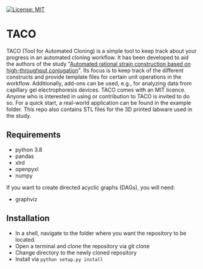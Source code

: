 [![License: MIT](https://img.shields.io/badge/License-MIT-yellow.svg)](https://opensource.org/licenses/MIT)

# TACO
TACO (Tool for Automated Cloning) is a simple tool to keep track about your progress in an automated cloning workflow. It has been developed to aid the authors of the study "[Automated rational strain construction based on high-throughput conjugation](https://www.biorxiv.org/content/10.1101/2020.11.24.396200v1)". Its focus is to keep track of the different constructs and provide template files for certain unit operations in the workflow. Additionally, add-ons can be used, e.g., for analyzing data from capillary gel electrophoresis devices. TACO comes with an MIT licence. Anyone who is interested in using or contribution to TACO is invited to do so. For a quick start, a real-world application can be found in the example folder. This repo also contains STL files for the 3D printed labware used in the study.

## Requirements 
* python 3.8
* pandas
* xlrd
* openpyxl
* numpy

If you want to create directed acyclic graphs (DAGs), you will need:
* graphviz

## Installation
* In a shell, navigate to the folder where you want the repository to be located.
* Open a terminal and clone the repository via git clone
* Change directory to the newly cloned repository
* Install via `python setup.py install`

